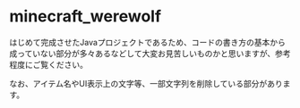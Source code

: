 # minecraft_werewolf

はじめて完成させたJavaプロジェクトであるため、コードの書き方の基本から成っていない部分が多々あるなどして大変お見苦しいものかと思いますが、参考程度にご覧ください。

なお、アイテム名やUI表示上の文字等、一部文字列を削除している部分があります。
